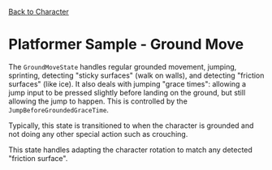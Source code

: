 

[Back to Character](../character.md)

# Platformer Sample - Ground Move

The `GroundMoveState` handles regular grounded movement, jumping, sprinting, detecting "sticky surfaces" (walk on walls), and detecting "friction surfaces" (like ice). It also deals with jumping "grace times": allowing a jump input to be pressed slightly before landing on the ground, but still allowing the jump to happen. This is controlled by the `JumpBeforeGroundedGraceTime`.

Typically, this state is transitioned to when the character is grounded and not doing any other special action such as crouching.

This state handles adapting the character rotation to match any detected "friction surface".